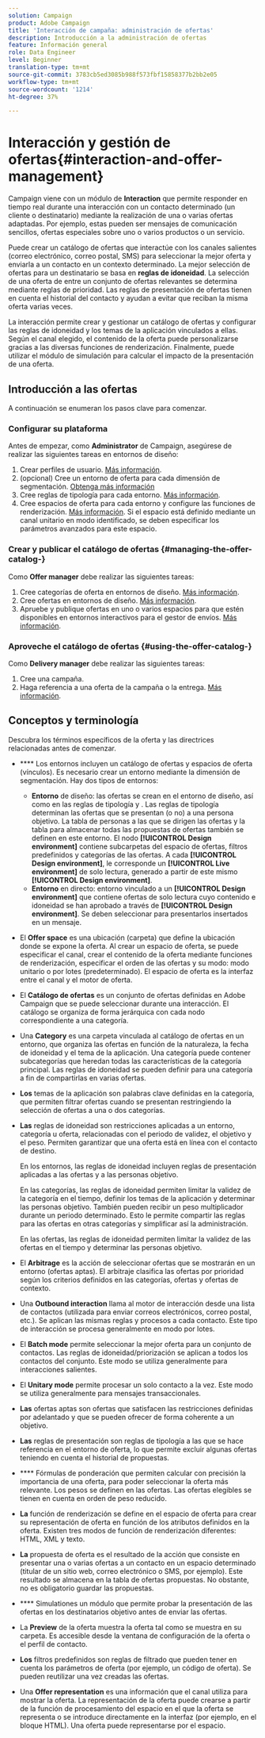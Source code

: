 ```yaml
---
solution: Campaign
product: Adobe Campaign
title: 'Interacción de campaña: administración de ofertas'
description: Introducción a la administración de ofertas
feature: Información general
role: Data Engineer
level: Beginner
translation-type: tm+mt
source-git-commit: 3783cb5ed3085b988f573fbf15858377b2bb2e05
workflow-type: tm+mt
source-wordcount: '1214'
ht-degree: 37%

---
```


# Interacción y gestión de ofertas{#interaction-and-offer-management}

Campaign viene con un módulo de **Interaction** que permite responder en tiempo real durante una interacción con un contacto determinado (un cliente o destinatario) mediante la realización de una o varias ofertas adaptadas. Por ejemplo, estas pueden ser mensajes de comunicación sencillos, ofertas especiales sobre uno o varios productos o un servicio.

Puede crear un catálogo de ofertas que interactúe con los canales salientes (correo electrónico, correo postal, SMS) para seleccionar la mejor oferta y enviarla a un contacto en un contexto determinado. La mejor selección de ofertas para un destinatario se basa en **reglas de idoneidad**. La selección de una oferta de entre un conjunto de ofertas relevantes se determina mediante reglas de prioridad. Las reglas de presentación de ofertas tienen en cuenta el historial del contacto y ayudan a evitar que reciban la misma oferta varias veces.

La interacción permite crear y gestionar un catálogo de ofertas y configurar las reglas de idoneidad y los temas de la aplicación vinculados a ellas. Según el canal elegido, el contenido de la oferta puede personalizarse gracias a las diversas funciones de renderización. Finalmente, puede utilizar el módulo de simulación para calcular el impacto de la presentación de una oferta.

## Introducción a las ofertas

A continuación se enumeran los pasos clave para comenzar.

### Configurar su plataforma

Antes de empezar, como **Administrator** de Campaign, asegúrese de realizar las siguientes tareas en entornos de diseño:

1. Crear perfiles de usuario. [Más información](interaction-operators.md).
1. (opcional) Cree un entorno de oferta para cada dimensión de segmentación. [Obtenga más información](interaction-env.md)
1. Cree reglas de tipología para cada entorno. [Más información](interaction-offer.md#offer-presentation).
1. Cree espacios de oferta para cada entorno y configure las funciones de renderización. [Más información](interaction-offer-spaces.md).
Si el espacio está definido mediante un canal unitario en modo identificado, se deben especificar los parámetros avanzados para este espacio.

### Crear y publicar el catálogo de ofertas {#managing-the-offer-catalog-}

Como **Offer manager** debe realizar las siguientes tareas:

1. Cree categorías de oferta en entornos de diseño. [Más información](interaction-offer-catalog.md#creating-offer-categories).
1. Cree ofertas en entornos de diseño. [Más información](interaction-offer.md).
1. Apruebe y publique ofertas en uno o varios espacios para que estén disponibles en entornos interactivos para el gestor de envíos. [Más información](interaction-offer.md#approve-offers).

### Aproveche el catálogo de ofertas {#using-the-offer-catalog-}

Como **Delivery manager** debe realizar las siguientes tareas:

1. Cree una campaña.
1. Haga referencia a una oferta de la campaña o la entrega. [Más información](interaction-send-offers.md).


## Conceptos y terminología

Descubra los términos específicos de la oferta y las directrices relacionadas antes de comenzar.

* **** Los entornos incluyen un catálogo de ofertas y espacios de oferta (vínculos). Es necesario crear un entorno mediante la dimensión de segmentación.
Hay dos tipos de entornos:

   * **Entorno** de diseño: las ofertas se crean en el entorno de diseño, así como en las reglas de tipología y . Las reglas de tipología determinan las ofertas que se presentan (o no) a una persona objetivo. La tabla de personas a las que se dirigen las ofertas y la tabla para almacenar todas las propuestas de ofertas también se definen en este entorno. El nodo **[!UICONTROL Design environment]** contiene subcarpetas del espacio de ofertas, filtros predefinidos y categorías de las ofertas. A cada **[!UICONTROL Design environment]**, le corresponde un **[!UICONTROL Live environment]** de solo lectura, generado a partir de este mismo **[!UICONTROL Design environment]**.
   * **Entorno** en directo: entorno vinculado a un  **[!UICONTROL Design environment]** que contiene ofertas de solo lectura cuyo contenido e idoneidad se han aprobado a través de  **[!UICONTROL Design environment]**. Se deben seleccionar para presentarlos insertados en un mensaje.

* El **Offer space** es una ubicación (carpeta) que define la ubicación donde se expone la oferta. Al crear un espacio de oferta, se puede especificar el canal, crear el contenido de la oferta mediante funciones de renderización, especificar el orden de las ofertas y su modo: modo unitario o por lotes (predeterminado). El espacio de oferta es la interfaz entre el canal y el motor de oferta.
* El **Catálogo de ofertas** es un conjunto de ofertas definidas en Adobe Campaign que se puede seleccionar durante una interacción. El catálogo se organiza de forma jerárquica con cada nodo correspondiente a una categoría.
* Una **Category** es una carpeta vinculada al catálogo de ofertas en un entorno, que organiza las ofertas en función de la naturaleza, la fecha de idoneidad y el tema de la aplicación. Una categoría puede contener subcategorías que heredan todas las características de la categoría principal. Las reglas de idoneidad se pueden definir para una categoría a fin de compartirlas en varias ofertas.
* **Los** temas de la aplicación son palabras clave definidas en la categoría, que permiten filtrar ofertas cuando se presentan restringiendo la selección de ofertas a una o dos categorías.
* **Las** reglas de idoneidad son restricciones aplicadas a un entorno, categoría u oferta, relacionadas con el periodo de validez, el objetivo y el peso. Permiten garantizar que una oferta está en línea con el contacto de destino.

   En los entornos, las reglas de idoneidad incluyen reglas de presentación aplicadas a las ofertas y a las personas objetivo.

   En las categorías, las reglas de idoneidad permiten limitar la validez de la categoría en el tiempo, definir los temas de la aplicación y determinar las personas objetivo. También pueden recibir un peso multiplicador durante un periodo determinado. Esto le permite compartir las reglas para las ofertas en otras categorías y simplificar así la administración.

   En las ofertas, las reglas de idoneidad permiten limitar la validez de las ofertas en el tiempo y determinar las personas objetivo.

* El **Arbitrage** es la acción de seleccionar ofertas que se mostrarán en un entorno (ofertas aptas). El arbitraje clasifica las ofertas por prioridad según los criterios definidos en las categorías, ofertas y ofertas de contexto.
* Una **Outbound interaction** llama al motor de interacción desde una lista de contactos (utilizada para enviar correos electrónicos, correo postal, etc.). Se aplican las mismas reglas y procesos a cada contacto. Este tipo de interacción se procesa generalmente en modo por lotes.
* El **Batch mode** permite seleccionar la mejor oferta para un conjunto de contactos. Las reglas de idoneidad/priorización se aplican a todos los contactos del conjunto. Este modo se utiliza generalmente para interacciones salientes.
* El **Unitary mode** permite procesar un solo contacto a la vez. Este modo se utiliza generalmente para mensajes transaccionales.
* **Las** ofertas aptas son ofertas que satisfacen las restricciones definidas por adelantado y que se pueden ofrecer de forma coherente a un objetivo.
* **Las** reglas de presentación son reglas de tipología a las que se hace referencia en el entorno de oferta, lo que permite excluir algunas ofertas teniendo en cuenta el historial de propuestas.
* **** Fórmulas de ponderación que permiten calcular con precisión la importancia de una oferta, para poder seleccionar la oferta más relevante. Los pesos se definen en las ofertas. Las ofertas elegibles se tienen en cuenta en orden de peso reducido.
* **La** función de renderización se define en el espacio de oferta para crear su representación de oferta en función de los atributos definidos en la oferta. Existen tres modos de función de renderización diferentes: HTML, XML y texto.
* **La** propuesta de oferta es el resultado de la acción que consiste en presentar una o varias ofertas a un contacto en un espacio determinado (titular de un sitio web, correo electrónico o SMS, por ejemplo). Este resultado se almacena en la tabla de ofertas propuestas. No obstante, no es obligatorio guardar las propuestas.
* **** Simulationes un módulo que permite probar la presentación de las ofertas en los destinatarios objetivo antes de enviar las ofertas.
* La **Preview** de la oferta muestra la oferta tal como se muestra en su carpeta. Es accesible desde la ventana de configuración de la oferta o el perfil de contacto.
* **Los** filtros predefinidos son reglas de filtrado que pueden tener en cuenta los parámetros de oferta (por ejemplo, un código de oferta). Se pueden reutilizar una vez creadas las ofertas.
* Una **Offer representation** es una información que el canal utiliza para mostrar la oferta. La representación de la oferta puede crearse a partir de la función de procesamiento del espacio en el que la oferta se representa o se introduce directamente en la interfaz (por ejemplo, en el bloque HTML). Una oferta puede representarse por el espacio.

